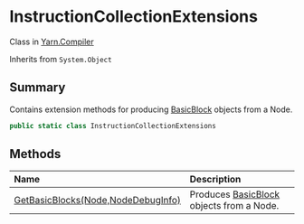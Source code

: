 # InstructionCollectionExtensions

Class in [Yarn.Compiler](/docs/api/csharp/yarn.compiler.md)

Inherits from `System.Object`

## Summary


Contains extension methods for producing  [BasicBlock](yarn.compiler.basicblock.md) 
objects from a Node.


```csharp
public static class InstructionCollectionExtensions
```

## Methods

|Name|Description|
|:---|:---|
|[GetBasicBlocks(Node,NodeDebugInfo)](/docs/api/csharp/yarn.compiler.instructioncollectionextensions.getbasicblocks.md)|Produces  [BasicBlock](yarn.compiler.basicblock.md)  objects from a Node.|

